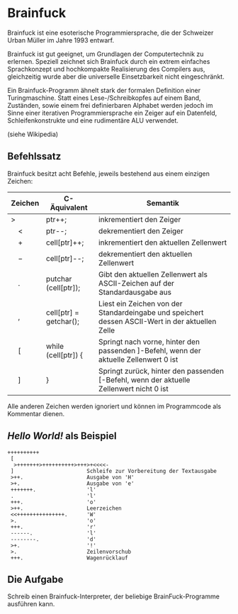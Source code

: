 # Brainfuck

Brainfuck ist eine esoterische Programmiersprache, die der Schweizer Urban Müller im Jahre 1993 entwarf.

Brainfuck ist gut geeignet, um Grundlagen der Computertechnik zu erlernen. Speziell zeichnet sich Brainfuck durch ein
extrem einfaches Sprachkonzept und hochkompakte Realisierung des Compilers aus, gleichzeitig wurde aber die universelle
Einsetzbarkeit nicht eingeschränkt.  

Ein Brainfuck-Programm ähnelt stark der formalen Definition einer Turingmaschine. Statt eines Lese-/Schreibkopfes auf einem Band, Zuständen, sowie einem frei definierbaren Alphabet werden jedoch im Sinne einer iterativen Programmiersprache ein Zeiger auf ein Datenfeld, Schleifenkonstrukte und eine rudimentäre ALU verwendet.  

(siehe Wikipedia)

## Befehlssatz

Brainfuck besitzt acht Befehle, jeweils bestehend aus einem einzigen Zeichen:

| Zeichen   | C-Äquivalent              | Semantik |
|-----------|---------------------------|------------|
|>	        | ptr++;	                |inkrementiert den Zeiger|
| <         | ptr--;	                |dekrementiert den Zeiger|
| +         | cell[ptr]++;              |inkrementiert den aktuellen Zellenwert|
| −         | cell[ptr]--;              |dekrementiert den aktuellen Zellenwert|
| .         | putchar (cell[ptr]);      |Gibt den aktuellen Zellenwert als ASCII-Zeichen auf der Standardausgabe aus|
| ,         | cell[ptr] = getchar();    |Liest ein Zeichen von der Standardeingabe und speichert dessen ASCII-Wert in der aktuellen Zelle|
| [         | while (cell[ptr]) {	    |Springt nach vorne, hinter den passenden ]-Befehl, wenn der aktuelle Zellenwert 0 ist|
| ]         | }	                        |Springt zurück, hinter den passenden [-Befehl, wenn der aktuelle Zellenwert nicht 0 ist		|

Alle anderen Zeichen werden ignoriert und können im Programmcode als Kommentar dienen.

## _Hello World!_ als Beispiel

```
++++++++++
 [
  >+++++++>++++++++++>+++>+<<<<-
 ]                       Schleife zur Vorbereitung der Textausgabe
 >++.                    Ausgabe von 'H'
 >+.                     Ausgabe von 'e'
 +++++++.                'l'
 .                       'l'
 +++.                    'o'
 >++.                    Leerzeichen
 <<+++++++++++++++.      'W'
 >.                      'o'
 +++.                    'r'
 ------.                 'l'
 --------.               'd'
 >+.                     '!'
 >.                      Zeilenvorschub
 +++.                    Wagenrücklauf
```

## Die Aufgabe

Schreib einen Brainfuck-Interpreter, der beliebige BrainFuck-Programme ausführen kann.